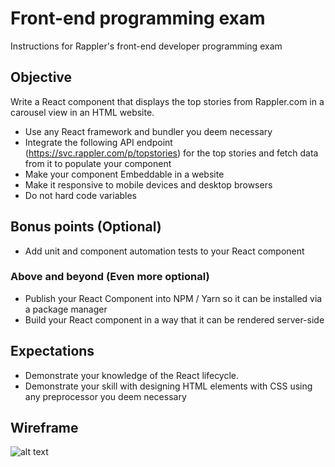 # Front-end programming exam
Instructions for Rappler's front-end developer programming exam

## Objective
Write a React component that displays the top stories from Rappler.com in a carousel view in an HTML website.

- Use any React framework and bundler you deem necessary
- Integrate the following API endpoint (https://svc.rappler.com/p/topstories) for the top stories and fetch data from it to populate your component
- Make your component Embeddable in a website
- Make it responsive to mobile devices and desktop browsers
- Do not hard code variables

## Bonus points (Optional)
- Add unit and component automation tests to your React component

### Above and beyond (Even more optional)
- Publish your React Component into NPM / Yarn so it can be installed via a package manager
- Build your React component in a way that it can be rendered server-side

## Expectations
- Demonstrate your knowledge of the React lifecycle.
- Demonstrate your skill with designing HTML elements with CSS using any preprocessor you deem necessary

## Wireframe
![alt text](https://assets.rappler.com/BD00D242BE1146CF9EC1D2B15527408E/img/82CFEF463F1640729D7BF490CFA46A2C/New_Mockup_1.png "Wireframe")


